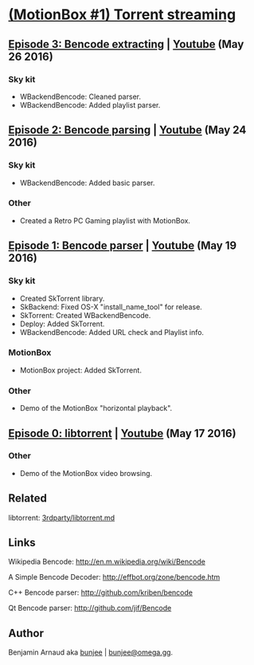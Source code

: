 # [(MotionBox #1) Torrent streaming][Chapter1]

## [Episode 3: Bencode extracting][Vimeo3] | [Youtube][Youtube3] (May 26 2016)

### Sky kit
- WBackendBencode: Cleaned parser.
- WBackendBencode: Added playlist parser.

## [Episode 2: Bencode parsing][Vimeo2] | [Youtube][Youtube2] (May 24 2016)

### Sky kit
- WBackendBencode: Added basic parser.

### Other
- Created a Retro PC Gaming playlist with MotionBox.


## [Episode 1: Bencode parser][Vimeo1] | [Youtube][Youtube1] (May 19 2016)

### Sky kit
- Created SkTorrent library.
- SkBackend: Fixed OS-X "install_name_tool" for release.
- SkTorrent: Created WBackendBencode.
- Deploy: Added SkTorrent.
- WBackendBencode: Added URL check and Playlist info.

### MotionBox
- MotionBox project: Added SkTorrent.

### Other
- Demo of the MotionBox "horizontal playback".


## [Episode 0: libtorrent][Vimeo0] | [Youtube][Youtube0] (May 17 2016)

### Other
- Demo of the MotionBox video browsing.


## Related

libtorrent: [3rdparty/libtorrent.md](../../3rdparty/libtorrent.md)


## Links

Wikipedia Bencode: http://en.m.wikipedia.org/wiki/Bencode

A Simple Bencode Decoder: http://effbot.org/zone/bencode.htm

C++ Bencode parser: http://github.com/kriben/bencode

Qt Bencode parser: http://github.com/jif/Bencode


## Author

Benjamin Arnaud aka [bunjee](http://bunjee.me) | <bunjee@omega.gg>.


[Chapter1]: http://omega.gg/MotionBox/chapter1

[Twitch]: http://twitch.com/3unjee

[Vimeo0]: http://vimeo.com/167407568
[Vimeo1]: http://vimeo.com/167407750
[Vimeo2]: http://vimeo.com/167866271
[Vimeo3]: http://vimeo.com/168172110

[Youtube0]: http://www.youtube.com/watch?v=3MtnuyVXH3w
[Youtube1]: http://www.youtube.com/watch?v=kldXjA-z1bg
[Youtube2]: http://www.youtube.com/watch?v=zYFCOrvQscY
[Youtube3]: http://www.youtube.com/watch?v=VOKlfOA6y50
